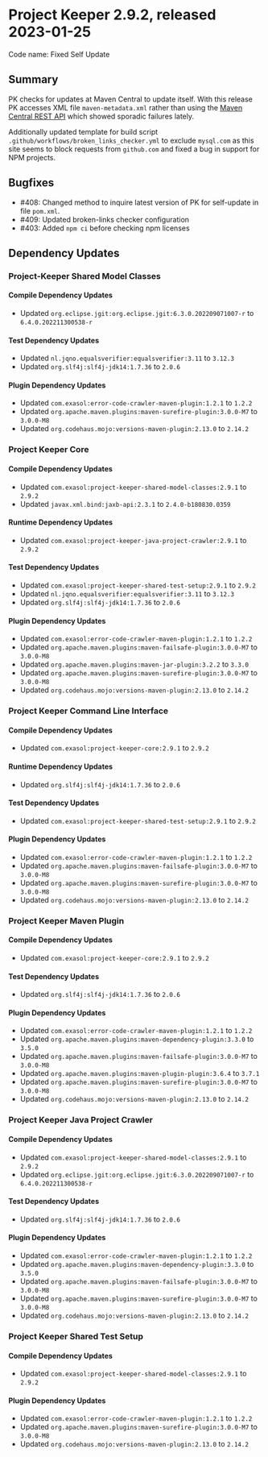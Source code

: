 # Project Keeper 2.9.2, released 2023-01-25

Code name: Fixed Self Update

## Summary

PK checks for updates at Maven Central to update itself. With this release PK accesses XML file `maven-metadata.xml` rather than using the [Maven Central REST API](https://central.sonatype.org/search/rest-api-guide/) which showed sporadic failures lately.

Additionally updated template for build script `.github/workflows/broken_links_checker.yml` to exclude `mysql.com` as this site seems to block requests from `github.com` and fixed a bug in support for NPM projects.

## Bugfixes

* #408: Changed method to inquire latest version of PK for self-update in file `pom.xml`.
* #409: Updated broken-links checker configuration
* #403: Added `npm ci` before checking npm licenses

## Dependency Updates

### Project-Keeper Shared Model Classes

#### Compile Dependency Updates

* Updated `org.eclipse.jgit:org.eclipse.jgit:6.3.0.202209071007-r` to `6.4.0.202211300538-r`

#### Test Dependency Updates

* Updated `nl.jqno.equalsverifier:equalsverifier:3.11` to `3.12.3`
* Updated `org.slf4j:slf4j-jdk14:1.7.36` to `2.0.6`

#### Plugin Dependency Updates

* Updated `com.exasol:error-code-crawler-maven-plugin:1.2.1` to `1.2.2`
* Updated `org.apache.maven.plugins:maven-surefire-plugin:3.0.0-M7` to `3.0.0-M8`
* Updated `org.codehaus.mojo:versions-maven-plugin:2.13.0` to `2.14.2`

### Project Keeper Core

#### Compile Dependency Updates

* Updated `com.exasol:project-keeper-shared-model-classes:2.9.1` to `2.9.2`
* Updated `javax.xml.bind:jaxb-api:2.3.1` to `2.4.0-b180830.0359`

#### Runtime Dependency Updates

* Updated `com.exasol:project-keeper-java-project-crawler:2.9.1` to `2.9.2`

#### Test Dependency Updates

* Updated `com.exasol:project-keeper-shared-test-setup:2.9.1` to `2.9.2`
* Updated `nl.jqno.equalsverifier:equalsverifier:3.11` to `3.12.3`
* Updated `org.slf4j:slf4j-jdk14:1.7.36` to `2.0.6`

#### Plugin Dependency Updates

* Updated `com.exasol:error-code-crawler-maven-plugin:1.2.1` to `1.2.2`
* Updated `org.apache.maven.plugins:maven-failsafe-plugin:3.0.0-M7` to `3.0.0-M8`
* Updated `org.apache.maven.plugins:maven-jar-plugin:3.2.2` to `3.3.0`
* Updated `org.apache.maven.plugins:maven-surefire-plugin:3.0.0-M7` to `3.0.0-M8`
* Updated `org.codehaus.mojo:versions-maven-plugin:2.13.0` to `2.14.2`

### Project Keeper Command Line Interface

#### Compile Dependency Updates

* Updated `com.exasol:project-keeper-core:2.9.1` to `2.9.2`

#### Runtime Dependency Updates

* Updated `org.slf4j:slf4j-jdk14:1.7.36` to `2.0.6`

#### Test Dependency Updates

* Updated `com.exasol:project-keeper-shared-test-setup:2.9.1` to `2.9.2`

#### Plugin Dependency Updates

* Updated `com.exasol:error-code-crawler-maven-plugin:1.2.1` to `1.2.2`
* Updated `org.apache.maven.plugins:maven-failsafe-plugin:3.0.0-M7` to `3.0.0-M8`
* Updated `org.apache.maven.plugins:maven-surefire-plugin:3.0.0-M7` to `3.0.0-M8`
* Updated `org.codehaus.mojo:versions-maven-plugin:2.13.0` to `2.14.2`

### Project Keeper Maven Plugin

#### Compile Dependency Updates

* Updated `com.exasol:project-keeper-core:2.9.1` to `2.9.2`

#### Test Dependency Updates

* Updated `org.slf4j:slf4j-jdk14:1.7.36` to `2.0.6`

#### Plugin Dependency Updates

* Updated `com.exasol:error-code-crawler-maven-plugin:1.2.1` to `1.2.2`
* Updated `org.apache.maven.plugins:maven-dependency-plugin:3.3.0` to `3.5.0`
* Updated `org.apache.maven.plugins:maven-failsafe-plugin:3.0.0-M7` to `3.0.0-M8`
* Updated `org.apache.maven.plugins:maven-plugin-plugin:3.6.4` to `3.7.1`
* Updated `org.apache.maven.plugins:maven-surefire-plugin:3.0.0-M7` to `3.0.0-M8`
* Updated `org.codehaus.mojo:versions-maven-plugin:2.13.0` to `2.14.2`

### Project Keeper Java Project Crawler

#### Compile Dependency Updates

* Updated `com.exasol:project-keeper-shared-model-classes:2.9.1` to `2.9.2`
* Updated `org.eclipse.jgit:org.eclipse.jgit:6.3.0.202209071007-r` to `6.4.0.202211300538-r`

#### Test Dependency Updates

* Updated `org.slf4j:slf4j-jdk14:1.7.36` to `2.0.6`

#### Plugin Dependency Updates

* Updated `com.exasol:error-code-crawler-maven-plugin:1.2.1` to `1.2.2`
* Updated `org.apache.maven.plugins:maven-dependency-plugin:3.3.0` to `3.5.0`
* Updated `org.apache.maven.plugins:maven-failsafe-plugin:3.0.0-M7` to `3.0.0-M8`
* Updated `org.apache.maven.plugins:maven-surefire-plugin:3.0.0-M7` to `3.0.0-M8`
* Updated `org.codehaus.mojo:versions-maven-plugin:2.13.0` to `2.14.2`

### Project Keeper Shared Test Setup

#### Compile Dependency Updates

* Updated `com.exasol:project-keeper-shared-model-classes:2.9.1` to `2.9.2`

#### Plugin Dependency Updates

* Updated `com.exasol:error-code-crawler-maven-plugin:1.2.1` to `1.2.2`
* Updated `org.apache.maven.plugins:maven-surefire-plugin:3.0.0-M7` to `3.0.0-M8`
* Updated `org.codehaus.mojo:versions-maven-plugin:2.13.0` to `2.14.2`
